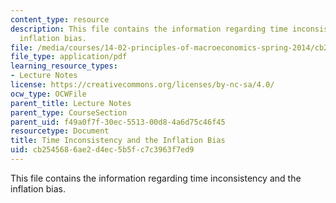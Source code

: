 ```yaml
---
content_type: resource
description: This file contains the information regarding time inconsistency and the
  inflation bias.
file: /media/courses/14-02-principles-of-macroeconomics-spring-2014/cb2545686ae2d4ec5b5fc7c3963f7ed9_MIT14_02S14_time_incon.pdf
file_type: application/pdf
learning_resource_types:
- Lecture Notes
license: https://creativecommons.org/licenses/by-nc-sa/4.0/
ocw_type: OCWFile
parent_title: Lecture Notes
parent_type: CourseSection
parent_uid: f49a0f7f-30ec-5513-00d8-4a6d75c46f45
resourcetype: Document
title: Time Inconsistency and the Inflation Bias
uid: cb254568-6ae2-d4ec-5b5f-c7c3963f7ed9
---
```

This file contains the information regarding time inconsistency and the inflation bias.